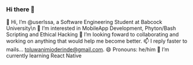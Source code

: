 ### Hi there 👋
👋 Hi, I’m @userIssa, a Software Engineering Student at Babcock University\n
👀 I’m interested in MobileApp Development, Phyton/Bash Scripting and Ethical Hacking
💞️ I’m looking foward to collaborating and working on anything that would help me become better.
📫 I reply faster to mails... toluwanimioderinde@gmail.com.
😄 Pronouns: he/him
🌱 I’m currently learning React Native

<!--
**userIssa/userIssa** is a ✨ _special_ ✨ repository because its `README.md` (this file) appears on your GitHub profile.

Here are some ideas to get you started:

- 🔭 I’m currently working on ...
- 🌱 I’m currently learning ...
- 👯 I’m looking to collaborate on ...
- 🤔 I’m looking for help with ...
- 💬 Ask me about ...
- 📫 How to reach me: ...
- 😄 Pronouns: ...
- ⚡ Fun fact: ...
-->
